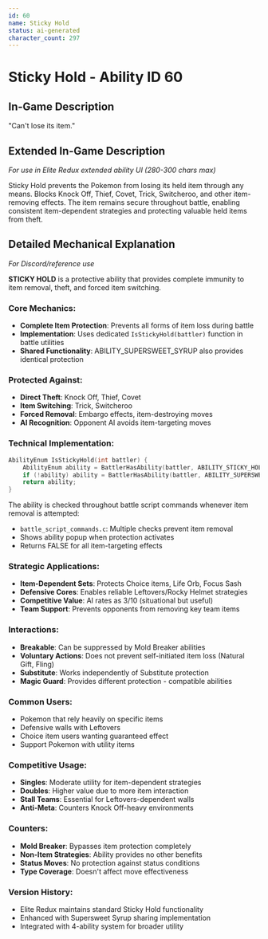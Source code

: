 ```yaml
---
id: 60
name: Sticky Hold
status: ai-generated
character_count: 297
---
```


# Sticky Hold - Ability ID 60

## In-Game Description
"Can't lose its item."

## Extended In-Game Description
*For use in Elite Redux extended ability UI (280-300 chars max)*

Sticky Hold prevents the Pokemon from losing its held item through any means. Blocks Knock Off, Thief, Covet, Trick, Switcheroo, and other item-removing effects. The item remains secure throughout battle, enabling consistent item-dependent strategies and protecting valuable held items from theft.

## Detailed Mechanical Explanation
*For Discord/reference use*

**STICKY HOLD** is a protective ability that provides complete immunity to item removal, theft, and forced item switching.

### Core Mechanics:
- **Complete Item Protection**: Prevents all forms of item loss during battle
- **Implementation**: Uses dedicated `IsStickyHold(battler)` function in battle utilities
- **Shared Functionality**: ABILITY_SUPERSWEET_SYRUP also provides identical protection

### Protected Against:
- **Direct Theft**: Knock Off, Thief, Covet
- **Item Switching**: Trick, Switcheroo  
- **Forced Removal**: Embargo effects, item-destroying moves
- **AI Recognition**: Opponent AI avoids item-targeting moves

### Technical Implementation:
```c
AbilityEnum IsStickyHold(int battler) {
    AbilityEnum ability = BattlerHasAbility(battler, ABILITY_STICKY_HOLD, TRUE);
    if (!ability) ability = BattlerHasAbility(battler, ABILITY_SUPERSWEET_SYRUP, TRUE);
    return ability;
}
```

The ability is checked throughout battle script commands whenever item removal is attempted:
- `battle_script_commands.c`: Multiple checks prevent item removal
- Shows ability popup when protection activates
- Returns FALSE for all item-targeting effects

### Strategic Applications:
- **Item-Dependent Sets**: Protects Choice items, Life Orb, Focus Sash
- **Defensive Cores**: Enables reliable Leftovers/Rocky Helmet strategies
- **Competitive Value**: AI rates as 3/10 (situational but useful)
- **Team Support**: Prevents opponents from removing key team items

### Interactions:
- **Breakable**: Can be suppressed by Mold Breaker abilities
- **Voluntary Actions**: Does not prevent self-initiated item loss (Natural Gift, Fling)
- **Substitute**: Works independently of Substitute protection
- **Magic Guard**: Provides different protection - compatible abilities

### Common Users:
- Pokemon that rely heavily on specific items
- Defensive walls with Leftovers
- Choice item users wanting guaranteed effect
- Support Pokemon with utility items

### Competitive Usage:
- **Singles**: Moderate utility for item-dependent strategies
- **Doubles**: Higher value due to more item interaction
- **Stall Teams**: Essential for Leftovers-dependent walls
- **Anti-Meta**: Counters Knock Off-heavy environments

### Counters:
- **Mold Breaker**: Bypasses item protection completely
- **Non-Item Strategies**: Ability provides no other benefits
- **Status Moves**: No protection against status conditions
- **Type Coverage**: Doesn't affect move effectiveness

### Version History:
- Elite Redux maintains standard Sticky Hold functionality
- Enhanced with Supersweet Syrup sharing implementation
- Integrated with 4-ability system for broader utility